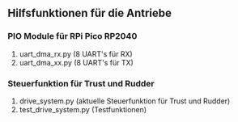 ## Hilfsfunktionen für die Antriebe


### PIO Module für RPi Pico RP2040 

1. uart_dma_rx.py (8 UART's für RX)
2. uart_dma_xx.py (8 UART's für TX)


### Steuerfunktion für Trust und Rudder

1. drive_system.py (aktuelle Steuerfunktion für Trust und Rudder)
2. test_drive_system.py (Testfunktionen)

